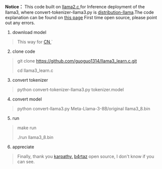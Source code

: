 **Notice：**
This code  built on [llama2.c ](https://github.com/karpathy/llama2.c)for Inference deployment of the llama3, where convert-tokenizer-llama3.py is [distribution-llama](https://github.com/b4rtaz/distributed-llama).The code explanation can be found on [this page](https://blog.csdn.net/qq_44576434?spm=1000.2115.3001.5343)
First time open source, please point out any errors.

1. download model

> This way for [CN ](https://zhuanlan.zhihu.com/p/693541231)`

2. clone code
> git clone https://github.com/guoguo1314/llama3_learn.c.git
>
> cd llama3_learn.c

3. convert tokenizer

> python convert-tokenizer-llama3.py tokenizer.model


4. convert model

> python convert-llama3.py Meta-Llama-3-8B/original llama3_8.bin

5. run

> make run
> 
> ./run llama3_8.bin

6. appreciate

> Finally, thank you [karpathy,](https://github.com/karpathy) [b4rtaz](https://github.com/b4rtaz) open source, I don't know if you can see.
